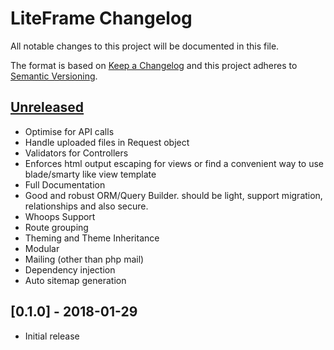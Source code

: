 # LiteFrame Changelog
All notable changes to this project will be documented in this file.

The format is based on [Keep a Changelog](http://keepachangelog.com/en/1.0.0/)
and this project adheres to [Semantic Versioning](http://semver.org/spec/v2.0.0.html).


## [Unreleased]
- Optimise for API calls
- Handle uploaded files in Request object
- Validators for Controllers
- Enforces html output escaping for views or find a convenient way to use blade/smarty like view template
- Full Documentation
- Good and robust ORM/Query Builder. should be light, support migration, relationships and also secure.
- Whoops Support
- Route grouping
- Theming and Theme Inheritance
- Modular
- Mailing (other than php mail)
- Dependency injection
- Auto sitemap generation


## [0.1.0] - 2018-01-29
- Initial release

[Unreleased]: https://github.com/avonnadozie/LiteFrame/compare/v0.1.0...HEAD